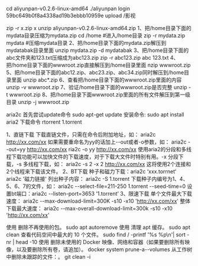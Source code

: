 cd aliyunpan-v0.2.6-linux-amd64
./aliyunpan login
59bc649b0f8a4338ad19b3ebbb10959e
upload  /影视

zip -r x.zip x
unzip aliyunpan-v0.2.6-linux-amd64.zip
1、把/home目录下面的mydata目录压缩为mydata.zip
cd /home    #进入/home目录
zip -r mydata.zip mydata    #压缩mydata目录
2、把/home目录下面的mydata.zip解压到mydatabak目录里面
unzip mydata.zip -d mydatabak
3、把/home目录下面的abc文件夹和123.txt压缩成为abc123.zip
zip -r abc123.zip abc 123.txt
4、把/home目录下面的wwwroot.zip直接解压到/home目录里面
nzip wwwroot.zip
5、把/home目录下面的abc12.zip、abc23.zip、abc34.zip同时解压到/home目录里面
unzip abc\*.zip
6、查看把/home目录下面的wwwroot.zip里面的内容
unzip -v wwwroot.zip
7、验证/home目录下面的wwwroot.zip是否完整
unzip -t wwwroot.zip
8、把/home目录下面wwwroot.zip里面的所有文件解压到第一级目录
unzip -j wwwroot.zip

aria2c
首先尝试update命令
sudo apt-get update
安装命令:
sudo apt install aria2
下载命令
rtorrent 1.torrent

1、直链下载
下载直链文件，只需在命令后附加地址，如：
aria2c http://xx.com/xx
如果需要重命名为yy的话加上--out或者-o参数，如：
aria2c --out=yy http://xx.com/xx
ria2c -o yy http://xx.com/xx
使用aria2的分段和多线程下载功能可以加快文件的下载速度，对于下载大文件时特别有用。-x 分段下载，-s 多线程下载，如：
aria2c -s 2 -x 2 http://xx.com/xx
这将使用2个连接和2个线程来下载该文件。
2、BT下载
种子和磁力下载：aria2c ‘xxx.torrnet‘
aria2c '磁力链接'
列出种子内容：
aria2c -S 1.torrent
下载种子内编号为1、4、5、6、7的文件，如：
aria2c --select-file=211-250 1.torrent --seed-time=0
设置bt端口：aria2c --listen-port=3653 ‘1.torrent’
3、限速下载
单个文件最大下载速度：
aria2c --max-download-limit=300K -s10 -x10 'http://xx.com/xx'
整体下载最大速度：
aria2c --max-overall-download-limit=300k -s10 -x10 'http://xx.com/xx'

使用 删除不再使用的包。
sudo apt autoremove
使用 清理 apt 缓存。
sudo apt clean
查看代码空间中最大的 10 个文件。
sudo find / -printf '%s %p\n'| sort -nr | head -10
使用 删除未使用的 Docker 映像、网络和容器（如果要删除所有映像，以及要删除所有卷，请追加）。
docker system prune-a--volumes
从工作树中删除未跟踪的文件：。
git clean -i
